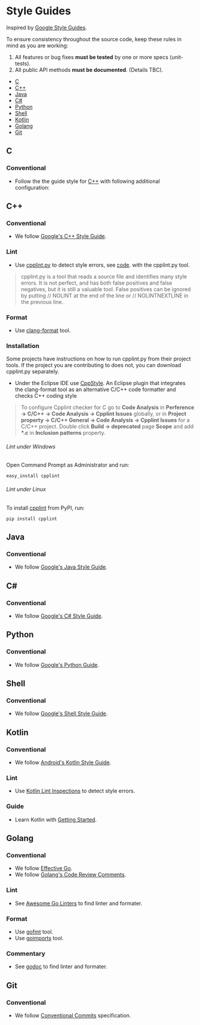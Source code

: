 # Style Guides
Inspired by [Google Style Guides](https://github.com/google/styleguide).

To ensure consistency throughout the source code, keep these rules in mind as you are working:
1. All features or bug fixes **must be tested** by one or more specs (unit-tests).
2. All public API methods **must be documented**. (Details TBC).

 - [C](#cc)
 - [C++](#cpp)
 - [Java](#java)
 - [C#](#cs)
 - [Python](#py)
 - [Shell](#sh)
 - [Kotlin](#kt)
 - [Golang](#go)
 - [Git](#git)
 
## <a name="cc"></a> C
### Conventional
* Follow the the guide style for [C++](#cpp) with following additional configuration:

## <a name="cpp"></a> C++
### Conventional
* We follow [Google's C++ Style Guide](https://google.github.io/styleguide/cppguide.html).

### Lint
* Use [cpplint.py](https://pypi.org/project/cpplint/) to detect style errors, see [code](https://raw.githubusercontent.com/google/styleguide/gh-pages/cpplint/cpplint.py).
with the cpplint.py tool.

> cpplint.py is a tool that reads a source file and identifies many style errors. It is not perfect, and has both false positives and false negatives, but it is still a valuable tool. False positives can be ignored by putting // NOLINT at the end of the line or // NOLINTNEXTLINE in the previous line.

### Format
* Use [clang-format](https://clang.llvm.org/docs/ClangFormat.html) tool.

### Installation
Some projects have instructions on how to run cpplint.py from their project tools.
If the project you are contributing to does not, you can download cpplint.py separately.
* Under the Eclipse IDE use [CppStyle](https://github.com/wangzw/CppStyle). An Eclipse plugin that integrates the clang-format tool as an alternative C/C++ code formatter and checks C++ coding style 

> To configure Cpplint  checker for C go to **Code Analysis** in **Perference -> C/C++ -> Code Analysis -> Cpplint Issues** globally, or in **Project property -> C/C++ General -> Code Analysis -> Cpplint Issues** for a C/C++ project.
Double click **Build -> deprecated** page **Scope** and add **\*.c** in **Inclusion patterns** property.

###### Lint under Windows
Open Command Prompt as Administrator and run:
```shell
easy_install cpplint
````
###### Lint under Linux
To install [cpplint](https://github.com/cpplint/cpplint) from PyPI, run:
```shell
pip install cpplint
````

## <a name="java"></a> Java
### Conventional
* We follow [Google's Java Style Guide](https://google.github.io/styleguide/javaguide.html).

## <a name="cs"></a> C#
### Conventional
* We follow [Google's C# Style Guide](https://google.github.io/styleguide/csharp-style.html).

## <a name="py"></a> Python
### Conventional
* We follow [Google's Python Guide](https://google.github.io/styleguide/pyguide.html).

## <a name="sh"></a> Shell
### Conventional
* We follow [Google's Shell Style Guide](https://google.github.io/styleguide/shellguide.html).

## <a name="kt"></a> Kotlin
### Conventional
* We follow [Android's Kotlin Style Guide](https://developer.android.com/kotlin/style-guide).

### Lint
* Use [Kotlin Lint Inspections](https://developer.android.com/studio/write/lint#manuallyRunInspections) to detect style errors.

### Guide
* Learn Kotlin with [Getting Started](https://kotlinlang.org/docs/reference/).

## <a name="go"></a> Golang
### Conventional
* We follow [Effective Go](https://golang.org/doc/effective_go).
* We follow [Golang's Code Review Comments](https://github.com/golang/go/wiki/CodeReviewComments).

### Lint
* See [Awesome Go Linters](https://github.com/golangci/awesome-go-linters) to find linter and formater.

### Format
* Use [gofmt](https://golang.org/cmd/gofmt/) tool.
* Use [goimports](https://pkg.go.dev/golang.org/x/tools/cmd/goimports) tool.

### Commentary
* See [godoc](https://golang.org/doc/effective_go#commentary) to find linter and formater.

## <a name="git"></a> Git
### Conventional
* We follow [Conventional Commits](https://www.conventionalcommits.org/en/v1.0.0/) specification.
